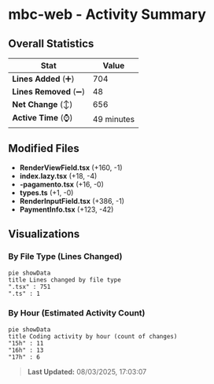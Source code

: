 # mbc-web - Activity Summary 

## Overall Statistics

| Stat                   | Value                                                             |
| ---------------------- | ----------------------------------------------------------------- |
| **Lines Added** (➕)   | 704                                          |
| **Lines Removed** (➖) | 48                                        |
| **Net Change** (↕)    | 656                |
| **Active Time** (⌚)   | 49 minutes |


## Modified Files
- **RenderViewField.tsx** (+160, -1)
- **index.lazy.tsx** (+18, -4)
- **-pagamento.tsx** (+16, -0)
- **types.ts** (+1, -0)
- **RenderInputField.tsx** (+386, -1)
- **PaymentInfo.tsx** (+123, -42)

## Visualizations

### By File Type (Lines Changed)

```mermaid
pie showData
title Lines changed by file type
".tsx" : 751
".ts" : 1
```

### By Hour (Estimated Activity Count)

```mermaid
pie showData
title Coding activity by hour (count of changes)
"15h" : 11
"16h" : 13
"17h" : 6
```


> **Last Updated:** 08/03/2025, 17:03:07